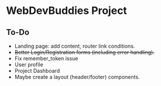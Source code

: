 # WebDevBuddies Project

## To-Do

- Landing page: add content, router link conditions.
- ~~Better Login/Registration forms (including error handling).~~
- Fix remember_token issue
- User profile
- Project Dashboard
- Maybe create a layout (header/footer) components.
